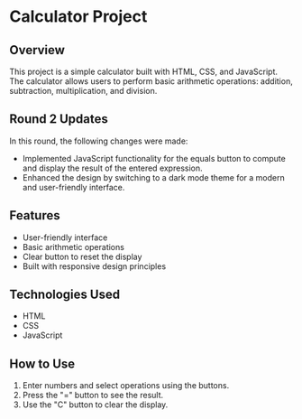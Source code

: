 # Calculator Project

## Overview
This project is a simple calculator built with HTML, CSS, and JavaScript. The calculator allows users to perform basic arithmetic operations: addition, subtraction, multiplication, and division.

## Round 2 Updates
In this round, the following changes were made:
- Implemented JavaScript functionality for the equals button to compute and display the result of the entered expression.
- Enhanced the design by switching to a dark mode theme for a modern and user-friendly interface.

## Features
- User-friendly interface
- Basic arithmetic operations
- Clear button to reset the display
- Built with responsive design principles

## Technologies Used
- HTML
- CSS
- JavaScript

## How to Use
1. Enter numbers and select operations using the buttons.
2. Press the "=" button to see the result.
3. Use the "C" button to clear the display.